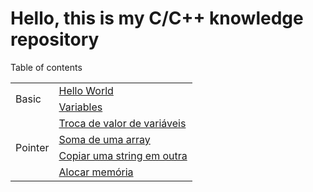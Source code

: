 # Hello, this is my C/C++ knowledge repository

Table of contents

<table>
  <tbody>
    <tr>
      <td rowspan="2">Basic</td>
      <td><a href="basic/helloWorld.c">Hello World</a> </td>
    </tr>
    <tr>
      <td><a href="basic/variables.c">Variables</a> </td>
    </tr>
    <tr>
      <td rowspan="4">Pointer</td>
      <td><a href="pointers/trocaValor.c">Troca de valor de variáveis</a> </td>
    </tr>
    <tr>
      <td><a href="pointers/somaArray.c">Soma de uma array</a> </td>
    </tr>
    <tr>
      <td><a href="pointers/trocaString.c">Copiar uma string em outra</a> </td>
    </tr>
    <tr>
      <td><a href="pointers/alocarMemoria.c">Alocar memória</a> </td>
    </tr>
  </tbody>
</table>

